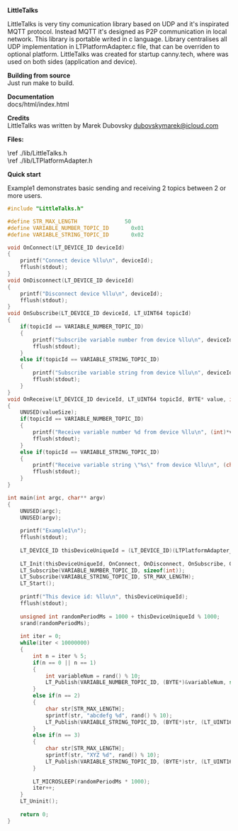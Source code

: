 <b>LittleTalks</b>
<p>
LittleTalks is very tiny comunication library based on UDP and it's inspirated MQTT protocol.
Instead MQTT it's designed as P2P communication in local network.
This library is portable writed in c language.
Library centralises all UDP implementation in LTPlatformAdapter.c file, that can be overriden to optional platform.
LittleTalks was created for startup canny.tech, where was used on both sides (application and device).
</p>

<b>Building from source</b><br/>
Just run make to build.<br/>

<b>Documentation</b><br/>
docs/html/index.html<br/>

<b>Credits</b><br/>
LittleTalks was written by Marek Dubovsky dubovskymarek@icloud.com<br/>

<b>Files:</b>

\ref ./lib/LittleTalks.h<br/>
\ref ./lib/LTPlatformAdapter.h<br/>

<b>Quick start</b>
<p>Example1 demonstrates basic sending and receiving 2 topics between 2 or more users.</p>

```c
#include "LittleTalks.h"

#define STR_MAX_LENGTH               50
#define VARIABLE_NUMBER_TOPIC_ID       0x01
#define VARIABLE_STRING_TOPIC_ID       0x02

void OnConnect(LT_DEVICE_ID deviceId)
{
    printf("Connect device %llu\n", deviceId);
    fflush(stdout);
}
void OnDisconnect(LT_DEVICE_ID deviceId)
{
    printf("Disconnect device %llu\n", deviceId);
    fflush(stdout);
}
void OnSubscribe(LT_DEVICE_ID deviceId, LT_UINT64 topicId)
{
    if(topicId == VARIABLE_NUMBER_TOPIC_ID)
    {
        printf("Subscribe variable number from device %llu\n", deviceId);
        fflush(stdout);
    }
    else if(topicId == VARIABLE_STRING_TOPIC_ID)
    {
        printf("Subscribe variable string from device %llu\n", deviceId);
        fflush(stdout);
    }
}
void OnReceive(LT_DEVICE_ID deviceId, LT_UINT64 topicId, BYTE* value, int valueSize)
{
    UNUSED(valueSize);
    if(topicId == VARIABLE_NUMBER_TOPIC_ID)
    {
        printf("Receive variable number %d from device %llu\n", (int)*value, deviceId);
        fflush(stdout);
    }
    else if(topicId == VARIABLE_STRING_TOPIC_ID)
    {
        printf("Receive variable string \"%s\" from device %llu\n", (char*)value,  deviceId);
        fflush(stdout);
    }
}

int main(int argc, char** argv)
{
    UNUSED(argc);
    UNUSED(argv);
    
    printf("Example1\n");
    fflush(stdout);
    
    LT_DEVICE_ID thisDeviceUniqueId = (LT_DEVICE_ID)(LTPlatformAdapter_GetIP() % 256);
    
    LT_Init(thisDeviceUniqueId, OnConnect, OnDisconnect, OnSubscribe, OnReceive);
    LT_Subscribe(VARIABLE_NUMBER_TOPIC_ID, sizeof(int));
    LT_Subscribe(VARIABLE_STRING_TOPIC_ID, STR_MAX_LENGTH);
    LT_Start();
    
    printf("This device id: %llu\n", thisDeviceUniqueId);
    fflush(stdout);
    
    unsigned int randomPeriodMs = 1000 + thisDeviceUniqueId % 1000;
    srand(randomPeriodMs);
    
    int iter = 0;
    while(iter < 10000000)
    {
        int n = iter % 5;
        if(n == 0 || n == 1)
        {
            int variableNum = rand() % 10;
            LT_Publish(VARIABLE_NUMBER_TOPIC_ID, (BYTE*)&variableNum, sizeof(int));
        }
        else if(n == 2)
        {
            char str[STR_MAX_LENGTH];
            sprintf(str, "abcdefg %d", rand() % 10);
            LT_Publish(VARIABLE_STRING_TOPIC_ID, (BYTE*)str, (LT_UINT16)(strlen(str) + 1));
        }
        else if(n == 3)
        {
            char str[STR_MAX_LENGTH];
            sprintf(str, "XYZ %d", rand() % 10);
            LT_Publish(VARIABLE_STRING_TOPIC_ID, (BYTE*)str, (LT_UINT16)(strlen(str) + 1));
        }
        
        LT_MICROSLEEP(randomPeriodMs * 1000);
        iter++;
    }
    LT_Uninit();
    
    return 0;
}
```
